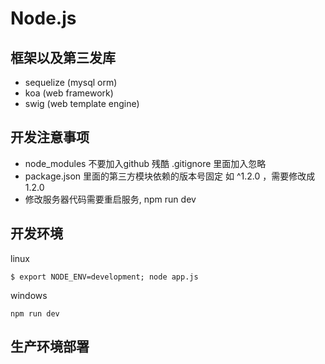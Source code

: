# Node.js



## 框架以及第三发库

* sequelize (mysql orm)
* koa (web framework)
* swig (web template engine)


## 开发注意事项

* node_modules 不要加入github 残酷  .gitignore 里面加入忽略
* package.json 里面的第三方模块依赖的版本号固定 如 ^1.2.0 ，需要修改成 1.2.0
* 修改服务器代码需要重启服务, npm run dev


## 开发环境

linux
```
$ export NODE_ENV=development; node app.js
```

windows
```
npm run dev
```

## 生产环境部署

